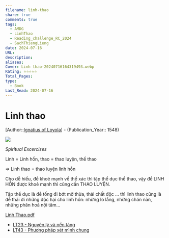 ```yaml
---
filename: linh-thao
share: true
comments: true
tags:
  - AMDG
  - LinhThao
  - Reading_challenge_RC_2024
  - SachThiengLieng
date: 2024-07-16
URL:
description:
aliases:
Cover: Linh thao-20240716164319493.webp
Rating: ⭐⭐⭐⭐⭐
Total_Pages:
type:
  - Book
Last_Read: 2024-07-16
---
```

# Linh thao  
[Author::[Ignatius of Loyola](../../Ignatius%20of%20Loyola.md)] - (Publication_Year:: 1548)  
  
![](https://i.imgur.com/wyxnAFD.jpeg)  
  
*Spiritual Excercises*  
  
Linh = Linh hồn, thao = thao luyện, thể thao  
  
=> Linh thao = thao luyện linh hồn  
  
Cho dễ hiểu, để khoẻ mạnh về thể xác thì tập thể dục thể thao, vậy để LINH HỒN được khoẻ mạnh thì cũng cần THAO LUYỆN.  
  
Tập thể dục là để tống đi bớt mỡ thừa, thải chất độc ... thì linh thao cũng là để thải đi những độc hại cho linh hồn: những lo lắng, những chán nản, những phân hoá nội tâm...  
  
[Linh Thao.pdf](https://linhthao.net/wp-content/uploads/2014/01/Linh-Thao.pdf)  
  
- [LT23 - Nguyên lý và nền tảng](./nguyen-li-va-nen-tang.md)  
- [LT43 - Phương pháp xét mình chung](../../LT43%20-%20Ph%C6%B0%C6%A1ng%20ph%C3%A1p%20x%C3%A9t%20m%C3%ACnh%20chung.md)